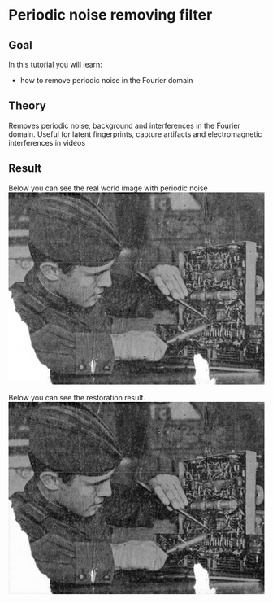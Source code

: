 Periodic noise removing filter
==========================

Goal
----

In this tutorial you will learn:

-   how to remove periodic noise in the Fourier domain

Theory
------

Removes periodic noise, background and interferences in the Fourier domain. Useful for latent fingerprints, capture artifacts and electromagnetic interferences in videos


Result
------
Below you can see the real world image with periodic noise
![Original image with periodic noise](www/images/input.jpg)


Below you can see the restoration result.
![Filterred image](www/images/output.jpg)

